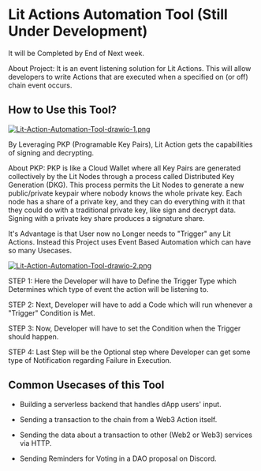 
# Lit Actions Automation Tool (Still Under Development)

It will be Completed by End of Next week.

About Project: It is an event listening solution for Lit Actions. This will allow developers to write Actions that are executed when a specified on (or off) chain event occurs.


## How to Use this Tool?

[![Lit-Action-Automation-Tool-drawio-1.png](https://i.postimg.cc/MH7XXx0w/Lit-Action-Automation-Tool-drawio-1.png)](https://postimg.cc/hQGK3k3Z)

By Leveraging PKP (Programable Key Pairs), Lit Action gets the capabilities of signing and decrypting.

About PKP: PKP is like a Cloud Wallet where all Key Pairs are generated collectively by the Lit Nodes through a process called Distributed Key Generation (DKG). This process permits the Lit Nodes to generate a new public/private keypair where nobody knows the whole private key. Each node has a share of a private key, and they can do everything with it that they could do with a traditional private key, like sign and decrypt data. Signing with a private key share produces a signature share.

It's Advantage is that User now no Longer needs to "Trigger" any Lit Actions. Instead this Project uses Event Based Automation which can have so many Usecases.

[![Lit-Action-Automation-Tool-drawio-2.png](https://i.postimg.cc/SN0Y71j3/Lit-Action-Automation-Tool-drawio-2.png)](https://postimg.cc/F1ZKhZyV)

STEP 1: Here the Developer will have to Define the Trigger Type which Determines which type of event the action will be listening to.

STEP 2: Next, Developer will have to add a Code which will run whenever a "Trigger" Condition is Met.

STEP 3: Now, Developer will have to set the Condition when the Trigger should happen.

STEP 4: Last Step will be the Optional step where Developer can get some type of Notification regarding Failure in Execution.



## Common Usecases of this Tool

- Building a serverless backend that handles dApp users' input.

- Sending a transaction to the chain from a Web3 Action itself.

- Sending the data about a transaction to other (Web2 or Web3) services via HTTP.

- Sending Reminders for Voting in a DAO proposal on Discord.



